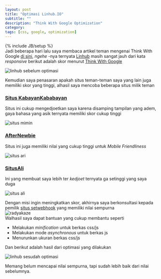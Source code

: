 ```yaml
---
layout: post
title: "Optimasi Linhub.IO"
subtitle: ""
description: "Think With Google Optimization"
category: 
tags: [css, google, optimization]
---
```

{% include JB/setup %}  
Jadi beberapa hari lalu saya membaca artikel teman mengenai Think With Google [di sini](https://www.afternewbie.com/analisa-kecepatan-website-anda-menggunakan-think-google/), _ngehe_ -nya 
ternyata [Linhub](https://linhub.io) masih sangat jauh dari kata _responsive_ berikut adalah skor menurut [Think With Google](https://testmysite.thinkwithgoogle.com/)  

<img src="{{ site.url }}/img/thinkwithgoogle-linhub.png" class="img-responsive" alt="linhub sebelum optimasi">  

Kemudian saya penasaran apakah situs teman-teman saya yang lain juga memiliki skor yang tinggi, alhasil saya mencoba beberapa situs milik teman  

### [Situs KabayanKababayan](https://rizaumami.github.io)  
Situs ini cukup mengedjoetkan saya karena disamping tampilan yang adem, gaya bahasa yang asik ternyata memiliki skor cukup tinggi  

<img src="{{ site.url }}/img/rizaumami.png" class="img-responsive" alt="situs mimin">  

### [AfterNewbie](https://afternewbie.com)  
Situs ini juga memiliki nilai yang cukup tinggi untuk _Mobile Friendliness_  

<img src="{{ site.url }}/img/afternewbie.png" class="img-responsive" alt="situs ari">  

### [SitusAli](https://situsali.com)  
Ini yang membuat saya lebih ter _kedjoet_ ternyata ga setinggi yang saya duga  

<img src="{{ site.url }}/img/situsali.png" class="img-responsive" alt="situs ali">  

Dengan misi ingin meningkatkan skor, akhirnya saya berkonsultasi kepada pemilik [situs setwebhook](https://setwebhook.ga) yang memiliki nilai sempurna  
<img src="{{ site.url }}/img/setwebhook.png" class="img-responsive" alt="radyakaze">  
Walhasil saya dapat bantuan yang cukup membantu seperti  

- Melakukan _minification_ untuk berkas css/js  
- Melakukan mode _asynchronous_ untuk berkas js  
- Menurunkan ukuran berkas css/js  

Dan berikut adalah hasil dari optimasi yang dilakukan  

<img src="{{ site.url }}/img/linhub-optimized.png" class="img-responsive" alt="linhub sesudah optimasi">  

Memang belum mencapai nilai sempurna, tapi sudah lebih baik dari nilai sebelumnya.